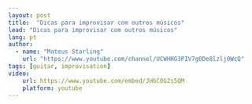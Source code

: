 ```yaml
---
layout: post
title:  "Dicas para improvisar com outros músicos"
lead: "Dicas para improvisar com outros músicos"
lang: pt
author:
  - name: "Mateus Starling"
    url: "https://www.youtube.com/channel/UCWHHG3PIV7g0De8lzlj0WcQ"
tags: [guitar, improvisation]
video:
    url: https://www.youtube.com/embed/JH6C0G2s5QM
    platform: youtube
---
```

